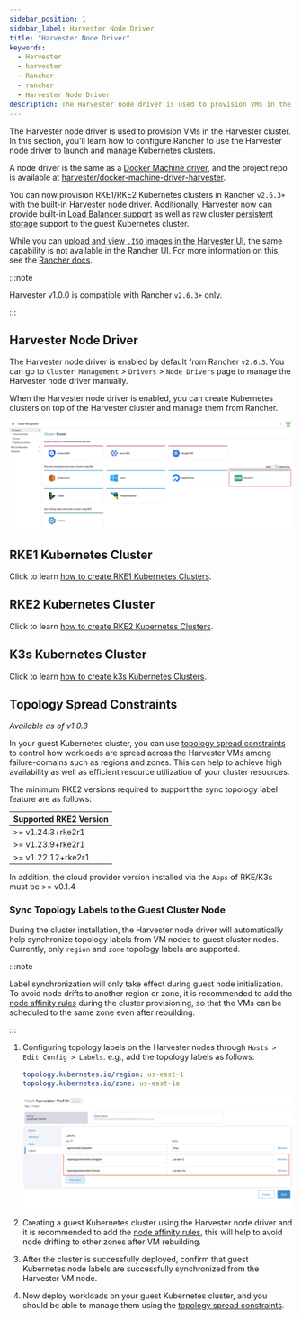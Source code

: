 ```yaml
---
sidebar_position: 1
sidebar_label: Harvester Node Driver
title: "Harvester Node Driver"
keywords:
  - Harvester
  - harvester
  - Rancher
  - rancher
  - Harvester Node Driver
description: The Harvester node driver is used to provision VMs in the Harvester cluster. In this section, you'll learn how to configure Rancher to use the Harvester node driver to launch and manage Kubernetes clusters.
---
```


<head>
  <link rel="canonical" href="https://docs.harvesterhci.io/v1.3/rancher/node/node-driver"/>
</head>

The Harvester node driver is used to provision VMs in the Harvester cluster. In this section, you'll learn how to configure Rancher to use the Harvester node driver to launch and manage Kubernetes clusters.

A node driver is the same as a [Docker Machine driver](https://docs.docker.com/machine/), and the project repo is available at [harvester/docker-machine-driver-harvester](https://github.com/harvester/docker-machine-driver-harvester).

You can now provision RKE1/RKE2 Kubernetes clusters in Rancher `v2.6.3+` with the built-in Harvester node driver. 
Additionally, Harvester now can provide built-in [Load Balancer support](../cloud-provider.md) as well as raw cluster [persistent storage](../csi-driver.md) support to the guest Kubernetes cluster.

While you can [upload and view `.ISO` images in the Harvester UI](../../upload-image.md#upload-images-via-local-file), the same capability is not available in the Rancher UI. For more information on this, see the [Rancher docs](https://rancher.com/docs/rancher/v2.6/en/virtualization-admin/#harvester-node-driver).

:::note

Harvester v1.0.0 is compatible with Rancher `v2.6.3+` only.

:::

## Harvester Node Driver

The Harvester node driver is enabled by default from Rancher `v2.6.3`. You can go to `Cluster Management` > `Drivers` > `Node Drivers` page to manage the Harvester node driver manually.

When the Harvester node driver is enabled, you can create Kubernetes clusters on top of the Harvester cluster and manage them from Rancher.

![rke1-cluster](/img/v1.0/rancher/rke1-node-driver.png)

## RKE1 Kubernetes Cluster
Click to learn [how to create RKE1 Kubernetes Clusters](./rke1-cluster.md).

## RKE2 Kubernetes Cluster
Click to learn [how to create RKE2 Kubernetes Clusters](./rke2-cluster.md).

## K3s Kubernetes Cluster
Click to learn [how to create k3s Kubernetes Clusters](./k3s-cluster.md).


## Topology Spread Constraints

_Available as of v1.0.3_

In your guest Kubernetes cluster, you can use [topology spread constraints](https://kubernetes.io/docs/concepts/scheduling-eviction/topology-spread-constraints/) to control how workloads are spread across the Harvester VMs among failure-domains such as regions and zones. This can help to achieve high availability as well as efficient resource utilization of your cluster resources.

The minimum RKE2 versions required to support the sync topology label feature are as follows:

| Supported RKE2 Version |
| :--|
| \>=  v1.24.3+rke2r1 |
| \>=  v1.23.9+rke2r1 |
| \>=  v1.22.12+rke2r1 |

In addition, the cloud provider version installed via the `Apps` of RKE/K3s must be >= v0.1.4

### Sync Topology Labels to the Guest Cluster Node

During the cluster installation, the Harvester node driver will automatically help synchronize topology labels from VM nodes to guest cluster nodes. Currently, only `region` and `zone` topology labels are supported.

:::note

Label synchronization will only take effect during guest node initialization. To avoid node drifts to another region or zone, it is recommended to add the [node affinity rules](./rke2-cluster.md#add-node-affinity) during the cluster provisioning, so that the VMs can be scheduled to the same zone even after rebuilding.

:::

1. Configuring topology labels on the Harvester nodes through `Hosts > Edit Config > Labels`. e.g., add the topology labels as follows:
   ```yaml
   topology.kubernetes.io/region: us-east-1
   topology.kubernetes.io/zone: us-east-1a
   ```
   ![](/img/v1.0/rancher/node-add-affinity-labels.png)

1. Creating a guest Kubernetes cluster using the Harvester node driver and it is recommended to add the [node affinity rules](./rke2-cluster.md#add-node-affinity), this will help to avoid node drifting to other zones after VM rebuilding.

1. After the cluster is successfully deployed, confirm that guest Kubernetes node labels are successfully synchronized from the Harvester VM node.

1. Now deploy workloads on your guest Kubernetes cluster, and you should be able to manage them using the [topology spread constraints](https://kubernetes.io/docs/concepts/scheduling-eviction/topology-spread-constraints/).
